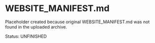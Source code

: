 # WEBSITE_MANIFEST.md

Placeholder created because original WEBSITE_MANIFEST.md was not found in the uploaded archive.

Status: UNFINISHED
